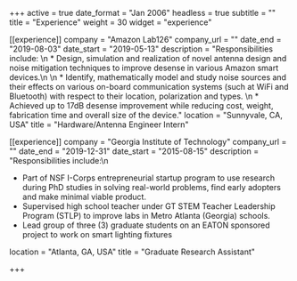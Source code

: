 +++
active = true
date_format = "Jan 2006"
headless = true
subtitle = ""
title = "Experience"
weight = 30
widget = "experience"

[[experience]]
company = "Amazon Lab126"
company_url = ""
date_end = "2019-08-03"
date_start = "2019-05-13"
description = "Responsibilities include: \n * Design, simulation and realization of novel antenna design and noise mitigation techniques to improve desense in various Amazon smart devices.\n \n * Identify, mathematically model and study noise sources and their effects on various on-board communication systems (such at WiFi and Bluetooth) with respect to their location, polarization and types. \n * Achieved up to 17dB desense improvement while reducing cost, weight, fabrication time and overall size of the device."
location = "Sunnyvale, CA, USA"
title = "Hardware/Antenna Engineer Intern"

[[experience]]
company = "Georgia Institute of Technology"
company_url = ""
date_end = "2019-12-31"
date_start = "2015-08-15"
description = "Responsibilities include:\n
- Part of NSF I-Corps entrepreneurial startup program to use research during PhD studies in solving real-world problems, find early adopters and make minimal viable product.
- Supervised high school teacher under GT STEM Teacher Leadership Program (STLP) to improve labs in Metro Atlanta (Georgia) schools.
- Lead group of three (3) graduate students on an EATON sponsored project to work on smart lighting fixtures

location = "Atlanta, GA, USA"
title = "Graduate Research Assistant"

+++
